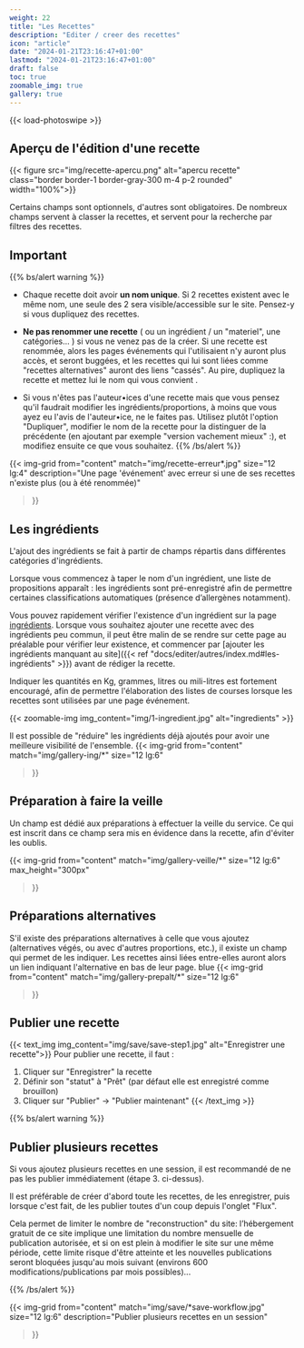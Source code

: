 ```yaml
---
weight: 22
title: "Les Recettes"
description: "Editer / creer des recettes"
icon: "article"
date: "2024-01-21T23:16:47+01:00"
lastmod: "2024-01-21T23:16:47+01:00"
draft: false
toc: true
zoomable_img: true
gallery: true
---
```

{{< load-photoswipe >}}


## Aperçu de l'édition d'une recette
{{< figure src="img/recette-apercu.png" alt="apercu recette" class="border border-1 border-gray-300 m-4 p-2 rounded" width="100%">}} </figure>

Certains champs sont optionnels, d'autres sont obligatoires. De nombreux champs servent à classer la recettes, et servent pour la recherche par filtres des recettes.

## Important

{{% bs/alert warning %}}

- Chaque recette doit avoir **un nom unique**. Si 2 recettes existent avec le même nom, une seule des 2 sera visible/accessible sur le site. Pensez-y si vous dupliquez des recettes.
- **Ne pas renommer une recette**  ( ou un ingrédient / un "materiel", une catégories... ) si vous ne venez pas de la créer. Si une recette est renommée, alors les pages événements qui l'utilisaient n'y auront plus accès, et seront buggées, et les recettes qui lui sont liées comme "recettes alternatives" auront des liens "cassés". Au pire, dupliquez la recette et mettez lui le nom qui vous convient .

- Si vous n'êtes pas l'auteur•ices d'une recette mais que vous pensez qu'il faudrait modifier les ingrédients/proportions, à moins que vous ayez eu l'avis de l'auteur•ice, ne le faites pas. Utilisez plutôt l'option "Dupliquer", modifier le nom de la recette pour la distinguer de la précédente (en ajoutant par exemple "version vachement mieux" :), et modifiez ensuite ce que vous souhaitez.
{{% /bs/alert %}}


{{< img-grid 
  from="content" 
  match="img/recette-erreur*.jpg" 
  size="12 lg:4" 
  description="Une page 'événement' avec erreur si une de ses recettes n'existe plus (ou à été renommée)"
  >}}


## Les ingrédients
L'ajout des ingrédients se fait à partir de champs répartis dans différentes catégories d'ingrédients. 

Lorsque vous commencez à taper le nom d'un ingrédient, une liste de propositions apparaît : les ingrédients sont pré-enregistré afin de permettre certaines classifications automatiques (présence d’allergènes notamment).   

Vous pouvez rapidement vérifier l'existence d'un ingrédient sur la page [ingrédients](https://enka-cookbook.netlify.app/ingredients/). Lorsque vous souhaitez ajouter une recette avec des ingrédients peu commun, il peut être malin de se rendre sur cette page au préalable pour vérifier leur existence, et commencer par [ajouter les ingrédients manquant au site]({{< ref "docs/editer/autres/index.md#les-ingrédients" >}}) avant de rédiger la recette.

Indiquer les quantités en Kg, grammes, litres ou mili-litres est fortement encouragé, afin de permettre l'élaboration des listes de courses lorsque les recettes sont utilisées par une page événement.  

{{< zoomable-img img_content="img/1-ingredient.jpg" alt="ingredients" >}}


Il est possible de "réduire" les ingrédients déjà ajoutés pour avoir une meilleure visibilité de l'ensemble.
{{< img-grid 
  from="content" 
  match="img/gallery-ing/*" 
  size="12 lg:6" 
  >}}

## Préparation à faire la veille
Un champ est dédié aux préparations à effectuer la veille du service. Ce qui est inscrit dans ce champ sera mis en évidence dans la recette, afin d'éviter les oublis.

{{< img-grid 
  from="content" 
  match="img/gallery-veille/*" 
  size="12 lg:6" 
  max_height="300px"
>}}

## Préparations alternatives
S'il existe des préparations alternatives à celle que vous ajoutez (alternatives végés, ou avec d'autres proportions, etc.), il existe un champ qui permet de les indiquer. Les recettes ainsi liées entre-elles auront alors un lien indiquant l'alternative en bas de leur page. 
blue
{{< img-grid 
  from="content" 
  match="img/gallery-prepalt/*" 
  size="12 lg:6" 
>}}

## Publier une recette

{{< text_img img_content="img/save/save-step1.jpg" alt="Enregistrer une recette">}}
Pour publier une recette, il faut :
1. Cliquer sur "Enregistrer" la recette
2. Définir son "statut" à "Prêt" (par défaut elle est enregistré comme brouillon)
3. Cliquer sur "Publier" → "Publier maintenant"
{{< /text_img >}}

{{% bs/alert warning %}}

## Publier plusieurs recettes
Si vous ajoutez plusieurs recettes en une session, il est recommandé de ne pas les publier immédiatement (étape 3. ci-dessus). 

Il est préférable de créer d'abord toute les recettes, de les enregistrer, puis lorsque c'est fait, de les publier toutes d'un coup depuis l'onglet "Flux". 

Cela permet de limiter le nombre de "reconstruction" du site: l’hébergement gratuit de ce site implique une limitation du nombre mensuelle de publication autorisée, et si on est plein à modifier le site sur une même période, cette limite risque d'être atteinte et les nouvelles publications seront bloquées jusqu'au mois suivant (environs 600 modifications/publications par mois possibles)...

{{% /bs/alert %}}

{{< img-grid 
  from="content" 
  match="img/save/*save-workflow.jpg" 
  size="12 lg:6"
  description="Publier plusieurs recettes en un session" 
>}}
